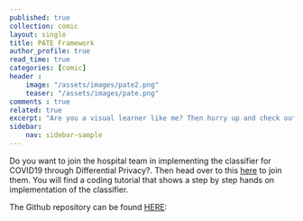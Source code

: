 ```yaml
---
published: true
collection: comic
layout: single
title: PATE Framework
author_profile: true
read_time: true
categories: [comic]
header :
    image: "/assets/images/pate2.png"
    teaser: "/assets/images/pate.png"
comments : true
related: true
excerpt: "Are you a visual learner like me? Then hurry up and check out this comic on differential privacy!"
sidebar:
    nav: sidebar-sample
---
```


Do you want to join the hospital team in implementing the classifier for COVID19 through Differential Privacy?. Then head over to this [here](https://zumrutmuftuoglu.github.io/OM-Study-Group/pate-on-covid/) to join them. You will find a coding tutorial that shows a step by step hands on implementation of the classifier.

The Github repository can be found [HERE](https://github.com/ivyclare/PrivateAI/blob/master/COVID_PATE_Analysis.ipynb):
